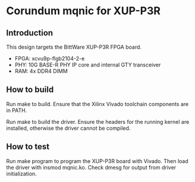 # Corundum mqnic for XUP-P3R

## Introduction

This design targets the BittWare XUP-P3R FPGA board.

* FPGA: xcvu9p-flgb2104-2-e
* PHY: 10G BASE-R PHY IP core and internal GTY transceiver
* RAM: 4x DDR4 DIMM

## How to build

Run make to build.  Ensure that the Xilinx Vivado toolchain components are
in PATH.

Run make to build the driver.  Ensure the headers for the running kernel are
installed, otherwise the driver cannot be compiled.

## How to test

Run make program to program the XUP-P3R board with Vivado.  Then load the
driver with insmod mqnic.ko.  Check dmesg for output from driver
initialization.
